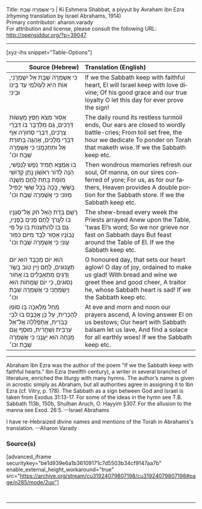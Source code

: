 <html>
<head></head>
<body>
Title: כִּי אֶשְׁמְרָה שַׁבָּת | Ki Eshmera Shabbat, a piyyut by Avraham ibn Ezra (rhyming translation by Israel Abrahams, 1914)<br />
Primary contributor: aharon.varady<br />
For attribution and license, please consult the following URL: <a href="http://opensiddur.org/?p=39047">http://opensiddur.org/?p=39047</a>
<p />
<hr />

[xyz-ihs snippet="Table-Options"]<table style="margin-left: auto; margin-right: auto;" class="draggable">
<thead><tr><th id="x" style="text-align: right;">Source (Hebrew)</th><th style="text-align: left;">Translation (English)</th></tr></thead>
<tbody>
<tr><td style="vertical-align:top;">
<div class="liturgy" lang="he">
כִּי אֶשְׁמְרָה שַׁבָּת 
אֵל יִשְׁמְרֵֽנִי, 
אוֹת הִיא לְעֽוֹלְמֵי עַד 
בֵּינוֹ וּבֵינִי׃ 
</span></div></td>
 
<td style="vertical-align:top;">
<div class="english" lang="en">
If we the Sabbath keep with faithful heart, 
El will Israel keep with love divine; 
Of his good grace and our true loyalty 
O let this day for ever prove the sign! 
</div></td></tr>


<tr><td style="vertical-align:top;">
<div class="liturgy" lang="he">
אָסוּר מְצֹא חֵֽפֶץ מֵֽעֲשׂוֹת דְּרָכִים, 
גַּם מִלְּדַבֶּר בּוֹ דִּבְרֵי צְרָכִים, 
דִּבְרֵי סְחוֹרָה אַף דִּבְרֵי מְלָכִים, 
אֶהְגֶּה בְּתֽוֹרַת אֵל וּתְחַכְּמֵֽנִי׃
כִּי אֶשְׁמְרָה שַׁבָּת וכו׳
</span></div></td>
 
<td style="vertical-align:top;">
<div class="english" lang="en">
The daily round its restless turmoil ends, 
Our ears are closed to wordly battle-cries; 
From toil set free, the hour we dedicate 
To ponder on Torah that maketh wise. 
If we the Sabbath keep etc. 
</div></td></tr>


<tr><td style="vertical-align:top;">
<div class="liturgy" lang="he">
בּוֹ אֶמְצָא תָמִיד נֹֽפֶשׁ לְנַפְשִׁי, 
הִנֵּה לְדוֹר רִאשׁוֹן נָתַן קְדוֹשִׁי 
מוֹפֵת בְּתֵת לֶֽחֶם מִשְׁנֶה בַּשִּׁשִּׁי, 
כָּֽכָה בְּכָל שִׁשִּׁי יַכְפִּיל מְזוֹנִי׃
כִּי אֶשְׁמְרָה שַׁבָּת וכו׳
</span></div></td>
 
<td style="vertical-align:top;">
<div class="english" lang="en">
Then wondrous memories refresh our soul, 
Of manna, on our sires conferred of yore; 
For us, as for our fathers, Heaven provides 
A double portion for the Sabbath store. 
If we the Sabbath keep etc. 
</div></td></tr>


<tr><td style="vertical-align:top;">
<div class="liturgy" lang="he">
רָשַׁם בְּדַת הָאֵל חֹק אֶל־סְגָנָיו 
בּוֹ לַעֲרֹךְ לֶֽחֶם פָּנִים בְּפָנָיו, 
גַּם בּוֹ לְהִתְעַנּוֹת בּוֹ עַל פִּי נְבוֹנָיו 
אָסוּר לְבַד מִיּוֹם כִּפּוּר עֲוֹנִי׃
כִּי אֶשְׁמְרָה שַׁבָּת וכו׳
</span></div></td>
 
<td style="vertical-align:top;">
<div class="english" lang="en">
The shew-bread every week the Priests arrayed 
Anew upon the Table, ’twas El’s word;  
So we nor grieve nor fast on Sabbath days 
But feast around the Table of El. 
If we the Sabbath keep etc. 
</div></td></tr>


<tr><td style="vertical-align:top;">
<div class="liturgy" lang="he">
הוּא יוֹם מְכֻבָּד הוּא יוֹם תַּעֲנוּגִים, 
לֶֽחֶם וְיַֽיִן טוֹב בָּשָׂר וְדָגִים
מִתְאַבְּלִים בּוֹ אָחוֹר נְסוּגִים, 
כִּי יוֹם שְׂמָחוֹת הוּא וַיְשַׂמְּחֵֽנִי׃
כִּי אֶשְׁמְרָה שַׁבָּת וכו׳
</span></div></td>
 
<td style="vertical-align:top;">
<div class="english" lang="en">
O honoured day, that sets our heart aglow! 
O day of joy, ordained to make us glad! 
With bread and wine we greet thee and good cheer, 
A traitor he, whose Sabbath heart is sad! 
If we the Sabbath keep etc. 
</div></td></tr>


<tr><td style="vertical-align:top;">
<div class="liturgy" lang="he">
מֵחֵל מְלָאכָה בּוֹ סוֹפוֹ לְהַכְרִית, 
עַל כֵּן אֲכַבֶּס בּוֹ לִבִּי כְּבֹרִית, 
אֶתְפַּלְּלָה אֶל־אֵל עַרְבִית וְשַׁחֲרִית, 
מוּסַף וְגַם מִנְחָה הוּא יַעֲנֵֽנִי׃
כִּי אֶשְׁמְרָה שַׁבָּת וכו׳
</span></div></td>
 
<td style="vertical-align:top;">
<div class="english" lang="en">
At eve and morn and noon our prayers ascend, 
A loving answer El on us bestows; 
Our heart with Sabbath balsam let us lave, 
And find a solace for all earthly woes! 
If we the Sabbath keep etc. 
</div></td></tr>
</tbody></table>

<hr />


Abraham Ibn Ezra was the author of the poem "If we the Sabbath keep with faithful hearts." Ibn Ezra (twelfth century), a writer in several branches of literature, enriched the liturgy with many hymns. The author’s name is given in acrostic simply as Abraham, but all authorities agree in assigning it to Ibn Ezra (cf. Vitry, p. 178). The Sabbath as a sign between God and Israel is taken from Exodus 31:13-17. For some of the ideas in the hymn see T.B. Sabbath 113b, 150b, Shulḥan Aruch, O. Ḥayyim §307. For the allusion to the manna see Exod. 26:5. --Israel Abrahams

I have re-Hebraized divine names and mentions of the Torah in Abrahams's translation. --Aharon Varady

<h3>Source(s)</h3>

[advanced_iframe securitykey="be1d939e6a1b36109171c7d5503b34cf9147aa7b" enable_external_height_workaround="true" src="https://archive.org/stream/cu31924079807198/cu31924079807198#page/n285/mode/2up"]

&nbsp;

<hr />

&nbsp;

</body>
</html>